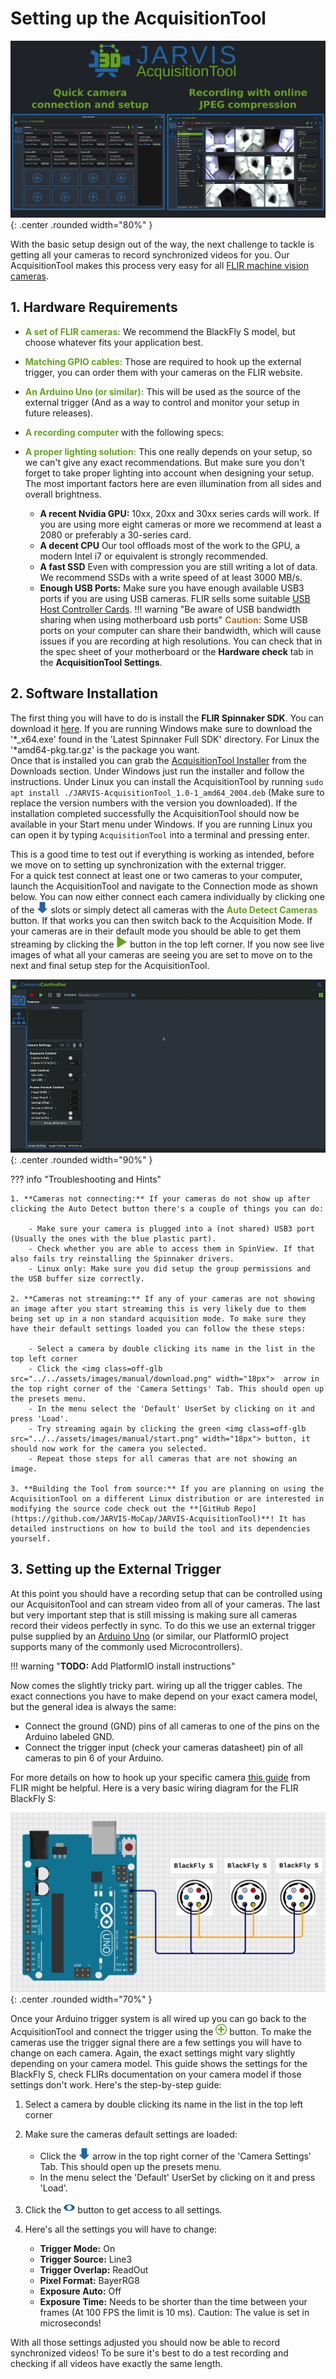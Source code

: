 # Setting up the AcquisitionTool

![AcquisitionTool Overview](../assets/images/manual/JARVIS_AcquisitionTool.png){: .center .rounded width="80%" }


With the basic setup design out of the way, the next challenge to tackle is getting all your cameras to record synchronized videos for you. Our AcquisitionTool makes this process very easy for all [FLIR machine vision cameras](https://www.flir.eu/browse/industrial/machine-vision-cameras/modelselector/).

## 1. Hardware Requirements

- <span style="color:#63a31f">**A set of FLIR cameras:**</span> We recommend the BlackFly S model, but choose whatever fits your application best.
- <span style="color:#63a31f">**Matching GPIO cables:**</span> Those are required to hook up the external trigger, you can order them with your cameras on the FLIR website.
- <span style="color:#63a31f">**An Arduino Uno (or similar):**</span> This will be used as the source of the external trigger (And as a way to control and monitor your setup in future releases).
- <span style="color:#63a31f">**A recording computer**</span> with the following specs:
- <span style="color:#63a31f">**A proper lighting solution:**</span> This one really depends on your setup, so we can't give any exact recommendations. But make sure you don't forget to take proper lighting into account when designing your setup. The most important factors here are even illumination from all sides and overall brightness.

    * **A recent Nvidia GPU:** 10xx, 20xx and 30xx series cards will work. If you are using more eight cameras or more we recommend at least a 2080 or preferably a 30-series card.
    * **A decent CPU** Our tool offloads most of the work to the GPU, a modern Intel i7 or equivalent is strongly recommended.
    * **A fast SSD** Even with compression you are still writing a lot of data. We recommend SSDs with a write speed of at least 3000 MB/s.
    * **Enough USB Ports:** Make sure you have enough available USB3 ports if you are using USB cameras. FLIR sells some suitable [USB Host Controller Cards](https://www.flir.eu/products/usb-3.1-host-controller-card/). 
    !!! warning "Be aware of USB bandwidth sharing when using motherboard usb ports"
        <span style="color:#bb6d24">**Caution:**</span> Some USB ports on your computer can share their bandwidth, which will cause issues if you are recording at high resolutions. You can check that in the spec sheet of your motherboard or the **Hardware check** tab in the **AcquisitionTool Settings**.


## 2. Software Installation

The first thing you will have to do is install the **FLIR Spinnaker SDK**. You can download it [here](https://www.flir.eu/products/spinnaker-sdk/). If you are running Windows make sure to download the '\*_x64.exe' found in the 'Latest Spinnaker Full SDK' directory. For Linux the '\*amd64-pkg.tar.gz' is the package you want.\
Once that is installed you can grab the [AcquisitionTool Installer](https://jarvis-mocap.github.io/jarvis-docs//2021-10-29-downloads.html) from the Downloads section. Under Windows just run the installer and follow the instructions. Under Linux you can install the AcquisitionTool by running `sudo apt install ./JARVIS-AcquisitionTool_1.0-1_amd64_2004.deb` (Make sure to replace the version numbers with the version you downloaded).
If the installation completed successfully the AcquisitionTool should now be available in your Start menu under Windows. If you are running Linux you can open it by typing `AcquisitionTool` into a terminal and pressing enter.

This is a good time to test out if everything is working as intended, before we move on to setting up synchronization with the external trigger.\
For a quick test connect at least one or two cameras to your computer, launch the AcquisitionTool and navigate to the Connection mode as shown below. You can now either connect each camera individually by clicking one of the <img class=off-glb src="../../assets/images/manual/download.png" width="18px"> slots or simply detect all cameras with the <span style="color:#63a31f">**Auto Detect Cameras**</span> button. If that works you can then switch back to the Acquisition Mode. If your cameras are in their default mode you should be able to get them streaming by clicking the <img class=off-glb src="../../assets/images/manual/start.png" width="18px">  button in the top left corner. If you now see live images of what all your cameras are seeing you are set to move on to the next and final setup step for the AcquisitionTool.

![AcquisitionTool Setup](../assets/gifs/manual/AcquisitionSetup.gif){: .center .rounded width="90%" }

??? info "Troubleshooting and Hints"

    1. **Cameras not connecting:** If your cameras do not show up after clicking the Auto Detect button there's a couple of things you can do:
        
        - Make sure your camera is plugged into a (not shared) USB3 port (Usually the ones with the blue plastic part).
        - Check whether you are able to access them in SpinView. If that also fails try reinstalling the Spinnaker drivers.
        - Linux only: Make sure you did setup the group permissions and the USB buffer size correctly.

    2. **Cameras not streaming:** If any of your cameras are not showing an image after you start streaming this is very likely due to them being set up in a non standard acquisition mode. To make sure they have their default settings loaded you can follow the these steps:

        - Select a camera by double clicking its name in the list in the top left corner
        - Click the <img class=off-glb src="../../assets/images/manual/download.png" width="18px">  arrow in the top right corner of the 'Camera Settings' Tab. This should open up the presets menu.
        - In the menu select the 'Default' UserSet by clicking on it and press 'Load'.
        - Try streaming again by clicking the green <img class=off-glb src="../../assets/images/manual/start.png" width="18px"> button, it should now work for the camera you selected.
        - Repeat those steps for all cameras that are not showing an image.

    3. **Building the Tool from source:** If you are planning on using the AcquisitionTool on a different Linux distribution or are interested in modifying the source code check out the **[GitHub Repo](https://github.com/JARVIS-MoCap/JARVIS-AcquisitionTool)**! It has detailed instructions on how to build the tool and its dependencies yourself.


## 3. Setting up the External Trigger

At this point you should have a recording setup that can be controlled using our AcquisitonTool and can stream video from all of your cameras. The last but very important step that is still missing is making sure all cameras record their videos perfectly in sync. To do this we use an external trigger pulse supplied by an [Arduino Uno](https://store.arduino.cc/products/arduino-uno-rev3) (or similar, our PlatformIO project supports many of the commonly used Microcontrollers).

!!! warning "**TODO:** Add PlatformIO install instructions"

Now comes the slightly tricky part. wiring up all the trigger cables. The exact connections you have to make depend on your exact camera model, but the general idea is always the same:

- Connect the ground (GND) pins of all cameras to one of the pins on the Arduino labeled GND.  
- Connect the trigger input (check your cameras datasheet) pin of all cameras to pin 6 of your Arduino.

For more details on how to hook up your specific camera [this guide](https://www.flir.eu/support-center/iis/machine-vision/application-note/configuring-synchronized-capture-with-multiple-cameras/) from FLIR might be helpful. Here is a very basic wiring diagram for the FLIR BlackFly S:

![Arduino Wiring](../assets/images/manual/ArduinoWiring.png){: .center .rounded width="70%" }

Once your Arduino trigger system is all wired up you can go back to the AcquisitionTool and connect the trigger using the <img class=off-glb src="../../assets/images/manual/add_green.png" width="18px"> button. To make the cameras use the trigger signal there are a few settings you will have to change on each camera. Again, the exact settings might vary slightly depending on your camera model. This guide shows the settings for the BlackFly S, check FLIRs documentation on your camera model if those settings don't work. Here's the step-by-step guide:

1. Select a camera by double clicking its name in the list in the top left corner
2. Make sure the cameras default settings are loaded:

    - Click the <img class=off-glb src="../../assets/images/manual/download.png" width="18px"> arrow in the top right corner of the 'Camera Settings' Tab. This should open up the presets menu.
    - In the menu select the 'Default' UserSet by clicking on it and press 'Load'.

3. Click the <img class=off-glb src="../../assets/images/manual/show.png" width="18px"> button to get access to all settings.
4. Here's all the settings you will have to change:

    - **Trigger Mode:** On
    - **Trigger Source:** Line3
    - **Trigger Overlap:** ReadOut
    - **Pixel Format:** BayerRG8
    - **Exposure Auto:** Off
    - **Exposure Time:** Needs to be shorter than the time between your frames (At 100 FPS the limit is 10 ms). Caution: The value is set in microseconds!

With all those settings adjusted you should now be able to record synchronized videos! To be sure it's best to do a test recording and checking if all videos have exactly the same length.